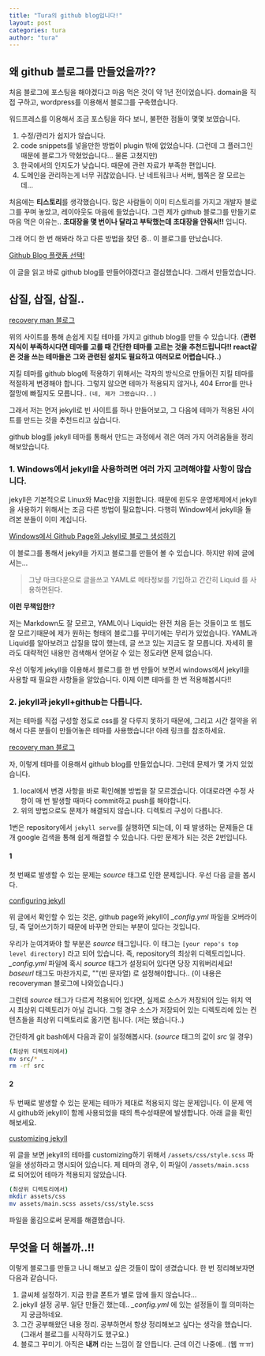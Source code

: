 ```yaml
---
title: "Tura의 github blog입니다!"
layout: post
categories: tura
author: "tura"
---
```


## 왜 github 블로그를 만들었을까??
처음 블로그에 포스팅을 해야겠다고 마음 먹은 것이 약 1년 전이었습니다. domain을 직접 구하고, wordpress를 이용해서 블로그를 구축했습니다.

워드프레스를 이용해서 조금 포스팅을 하다 보니, 불편한 점들이 몇몇 보였습니다.

1. 수정/관리가 쉽지가 않습니다.
2. code snippets를 넣을만한 방법이 plugin 밖에 없었습니다. (그런데 그 플러그인때문에 블로그가 막혔었습니다... 물론 고쳤지만)
3. 한국에서의 인지도가 낮습니다. 때문에 관련 자료가 부족한 편입니다.
4. 도메인을 관리하는게 너무 귀찮았습니다. 난 네트워크나 서버, 웹쪽은 잘 모르는데...

처음에는 **티스토리**를 생각했습니다. 많은 사람들이 이미 티스토리를 가지고 개발자 블로그를 꾸며 놓았고, 레이아웃도 마음에 들었습니다.
그런 제가 github 블로그를 만들기로 마음 먹은 이유는.. **초대장을 몇 번이나 달라고 부탁했는데 초대장을 안줘서!!** 입니다.

그래 어디 한 번 해봐라 하고 다른 방법을 찾던 중.. 이 블로그를 만났습니다.

[Github Blog 플랫폼 선택!][hcn1519]

이 글을 읽고 바로 github blog를 만들어야겠다고 결심했습니다. 그래서 만들었습니다.

## 삽질, 삽질, 삽질..
[recovery man 블로그][recovery-man-blog]

위의 사이트를 통해 손쉽게 지킬 테마를 가지고 github blog를 만들 수 있습니다. (**관련 지식이 부족하시다면 테마를 고를 때 간단한 테마를 고르는 것을 추천드립니다!! react같은 것을 쓰는 테마들은 그와 관련된 설치도 필요하고 여러모로 어렵습니다..**)

지킬 테마를 github blog에 적용하기 위해서는 각자의 방식으로 만들어진 지킬 테마를 적절하게 변경해야 합니다.
그렇지 않으면 테마가 적용되지 않거나, 404 Error를 만나 절망에 빠질지도 모릅니다.. `(네, 제가 그랬습니다..)`

그래서 저는 먼저 jekyll로 빈 사이트를 하나 만들어보고, 그 다음에 테마가 적용된 사이트를 만드는 것을 추천드리고 싶습니다.

github blog를 jekyll 테마를 통해서 만드는 과정에서 겪은 여러 가지 어려움들을 정리해보았습니다.


### 1. Windows에서 jekyll을 사용하려면 여러 가지 고려해야할 사항이 많습니다.
jekyll은 기본적으로 Linux와 Mac만을 지원합니다. 때문에 윈도우 운영체제에서 jekyll을 사용하기 위해서는 조금 다른 방법이 필요합니다.
다행히 Window에서 jekyll을 돌려본 분들이 이미 계십니다.

[Windows에서 Github Page와 Jekyll로 블로그 생성하기][windows-jekyll]

이 블로그를 통해서 jekyll을 가지고 블로그를 만들어 볼 수 있습니다. 하지만 위에 글에서는...

> 그냥 마크다운으로 글을쓰고 YAML로 메타정보를 기입하고 간간히 Liquid 를 사용하면된다.

**이런 무책임한!?**

저는 Markdown도 잘 모르고, YAML이나 Liquid는 완전 처음 듣는 것들이고
또 웹도 잘 모르기때문에 제가 원하는 형태의 블로그를 꾸미기에는 무리가 있었습니다.
YAML과 Liquid를 알아보려고 삽질을 많이 했는데, 글 쓰고 있는 지금도 잘 모릅니다.
자세히 몰라도 대략적인 내용만 검색해서 얻어갈 수 있는 정도라면 문제 없습니다.

우선 이렇게 jekyll을 이용해서 블로그를 한 번 만들어 보면서
windows에서 jekyll을 사용할 때 필요한 사항들을 알았습니다.
이제 이쁜 테마를 한 번 적용해봅시다!!


### 2. jekyll과 jekyll+github는 다릅니다.
저는 테마를 직접 구성할 정도로 css를 잘 다루지 못하기 때문에, 그리고 시간 절약을 위해서
다른 분들이 만들어놓은 테마를 사용했습니다! 아래 링크를 참조하세요.

[recovery man 블로그][recovery-man-blog]

자, 이렇게 테마를 이용해서 github blog를 만들었습니다. 그런데 문제가 몇 가지 있었습니다.

1. local에서 변경 사항을 바로 확인해볼 방법을 잘 모르겠습니다. 이대로라면 수정 사항이 매 번 발생할 때마다 commit하고 push를 해야합니다.
2. 위의 방법으로도 문제가 해결되지 않습니다. 디렉토리 구성이 다릅니다.

1번은 repository에서 `jekyll serve`를 실행하면 되는데, 이 때 발생하는 문제들은 대개
google 검색을 통해 쉽게 해결할 수 있습니다. 다만 문제가 되는 것은 2번입니다.

#### 1
첫 번째로 발생할 수 있는 문제는 *source* 태그로 인한 문제입니다. 우선 다음 글을 봅시다.

[configuring jekyll][configuring-jekyll]

위 글에서 확인할 수 있는 것은, github page와 jekyll이 *_config.yml* 파일을 오버라이딩, 즉 덮어쓰기하기 때문에
바꾸면 안되는 부분이 있다는 것입니다.

우리가 눈여겨봐야 할 부분은 *source* 태그입니다. 이 태그는 `[your repo's top level directory]` 라고 되어 있습니다.
즉, repository의 최상위 디렉토리입니다. *_config.yml* 파일에 혹시 *source* 태그가 설정되어 있다면 당장 지워버리세요!
*baseurl* 태그도 마찬가지로, ""(빈 문자열) 로 설정해야합니다.. (이 내용은 recoveryman 블로그에 나와있습니다.)

그런데 *source* 태그가 다르게 적용되어 있다면, 실제로 소스가 저장되어 있는 위치 역시 최상위 디렉토리가 아닐 겁니다.
그럴 경우 소스가 저장되어 있는 디렉토리에 있는 컨텐츠들을 최상위 디렉토리로 옮기면 됩니다. (저는 됐습니다..)

간단하게 git bash에서 다음과 같이 설정해봅시다. (*source* 태그의 값이 *src* 일 경우)

``` bash
(최상위 디렉토리에서)
mv src/* .
rm -rf src
```

#### 2
두 번째로 발생할 수 있는 문제는 테마가 제대로 적용되지 않는 문제입니다.
이 문제 역시 github와 jekyll이 함께 사용되었을 때의 특수성때문에 발생합니다. 아래 글을 확인해보세요.

[customizing jekyll][customizing-jekyll]

위 글을 보면 jekyll의 테마를 customizing하기 위해서 `/assets/css/style.scss` 파일을 생성하라고 명시되어 있습니다.
제 테마의 경우, 이 파일이 `/assets/main.scss` 로 되어있어 테마가 적용되지 않았습니다.

``` bash
(최상위 디렉토리에서)
mkdir assets/css
mv assets/main.scss assets/css/style.scss
```

파일을 옮김으로써 문제를 해결했습니다.


## 무엇을 더 해볼까..!!

이렇게 블로그를 만들고 나니 해보고 싶은 것들이 많이 생겼습니다. 한 번 정리해보자면 다음과 같습니다.

1. 글씨체 설정하기. 지금 한글 폰트가 별로 맘에 들지 않습니다...
2. jekyll 설정 공부. 일단 만들긴 했는데.. *_config.yml* 에 있는 설정들이 뭘 의미하는지 궁금하네요.
3. 그간 공부해왔던 내용 정리. 공부하면서 항상 정리해보고 싶다는 생각을 했습니다. (그래서 블로그를 시작하기도 했구요.)
4. 블로그 꾸미기. 아직은 **내꺼** 라는 느낌이 잘 안듭니다. 근데 이건 나중에.. (웹 ㅠㅠ)

[recovery-man-blog]:      http://recoveryman.tistory.com/321
[hcn1519]:                http://hcn1519.github.io/articles/2016-02/blog_setting
[run-jekyll-on-windows]:  http://jekyll-windows.juthilo.com/
[windows-jekyll]:         http://hurderella.tistory.com/131
[configuring-jekyll]:     https://help.github.com/articles/configuring-jekyll/
[customizing-jekyll]: https://help.github.com/articles/customizing-css-and-html-in-your-jekyll-theme/
